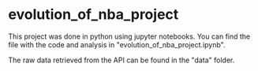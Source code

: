 # evolution_of_nba_project

This project was done in python using jupyter notebooks. You can find the file with the code and analysis in "evolution_of_nba_project.ipynb".

The raw data retrieved from the API can be found in the "data" folder.
